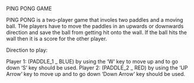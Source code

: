 PING PONG GAME

PING PONG is a two-player game that involes two paddles and a moving ball. THe players have to move the paddles in an upwards or downwards direction and save the ball from getting hit onto the wall. If the ball hits the wall then it is a score for the other player.

Direction to play:

Player 1: (PADDLE_1 _ BLUE) by using the ‘W‘ key to move up and to go down ‘S‘ key should be used.
Player 2: (PADDLE_2 _ RED)  by using the ‘UP Arrow‘ key to move up and to go down ‘Down Arrow‘ key should be used.